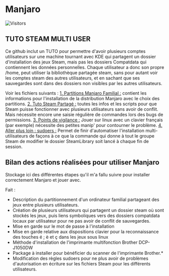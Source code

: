 # Manjaro

![Visitors](https://api.visitorbadge.io/api/combined?path=Leloinadrass%2FManjaro&label=Visiteurs&countColor=%2337d67a&style=plastic)


## TUTO STEAM MULTI USER
Ce github inclut un TUTO pour permettre d'avoir plusieurs comptes utilisateurs sur une machine tournant avec KDE qui partagent un dossier d'installation des jeux Steam, mais pas les dossiers Compatdata qui contiennent les données personnelles.
Chaque utilisateur a donc son propre /home, peut utiliser la bibliothèque partagée steam, sans pour autant voir les comptes steam des autres utilisateurs, et en sachant que ses sauvegardes sont dans des dossiers non visibles par les autres utilisateurs.

Voir les fichiers suivants :
[1. Partitions Manjaro Familial :](https://github.com/Leloinadrass/Manjaro/blob/main/1.%20Partitions%20Manjaro%20Familial.md) contient les informations pour l'installation de la distribution Manjaro avec le choix des partitions.
[2. Tuto Steam Partagé :](https://github.com/Leloinadrass/Manjaro/blob/main/2.%20Tuto%20steam%20partag%C3%A9.md) toutes les infos et les scripts pour que Steam puisse fonctionner avec plusieurs utilisateurs sans avoir de conflit. Mais nécessite encore une saisie régulière de commandes lors des bugs de permissions.
[3. Points de vigilance :](https://github.com/Leloinadrass/Manjaro/blob/main/3.%20Points%20de%20vigilance.md) Jouer sur linux avec un clavier français (par exemple) nécessite des petites manip' pour contourner le problème.
[4. Aller plus loin : sudoers :](https://github.com/Leloinadrass/Manjaro/blob/main/4.%20Aller%20plus%20loin%20%3A%20sudoers.md) Permet de finir d'automatiser l'installation multi-utilisateurs de façons à ce que la commande qui donne à tout le groupe Steam de modifier le dossier SteamLibrary soit lancé à chaque fin de session.




## Bilan des actions réalisées pour utiliser Manjaro

Stockage ici des différentes étapes qu'il m'a fallu suivre pour installer correctement Manjaro et jouer avec.

Fait :
- Description du partitionnement d'un ordinateur familial partageant des jeux entre plusieurs utilisateurs.
- Création de plusieurs utilisateurs qui partagent un dossier steam où sont stockés les jeux, puis liens symboliques vers des dossiers compatdata locaux par utilisateur pour ne pas avoir de conflit de sauvegardes.
- Mise en garde sur le mot de passe à l'installation
- Mise en garde relative aux dispositions clavier pour la reconnaissance des touches é ; è et ç dans les jeux sous linux
- Méthode d'installation de l'imprimante multifonction Brother DCP-J1050DW
- Package à installer pour bénéficier du scanner de l'imprimante Brother.*
- Modification des règles sudoers pour ne plus avoir de problèmes d'autorisation en écriture sur les fichiers Steam pour les différents utilisateurs.


